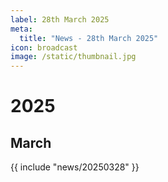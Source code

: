 ```yaml
---
label: 28th March 2025
meta:
  title: "News - 28th March 2025"
icon: broadcast
image: /static/thumbnail.jpg
---
```


# 2025
## March

{{ include "news/20250328" }}